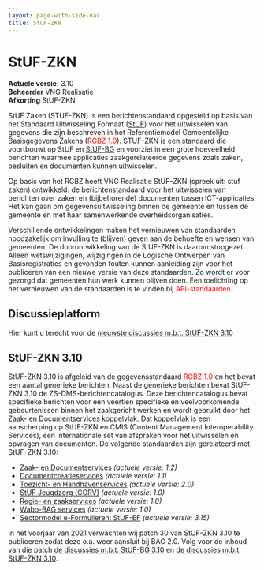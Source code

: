 ```yaml
---
layout: page-with-side-nav
title: StUF-ZKN
---
```

# StUF-ZKN

**Actuele versie:** 3.10  
**Beheerder**  VNG Realisatie<br/>
**Afkorting**  StUF-ZKN

StUF Zaken (STUF-ZKN) is een berichtenstandaard opgesteld op basis van
het Standaard Uitwisseling Formaat ([StUF](https://vng-realisatie.github.io/StUF-onderlaag/)) voor het uitwisselen van
gegevens die zijn beschreven in het Referentiemodel Gemeentelijke
Basisgegevens Zakens (<span style="color:red">RGBZ 1.0</span>). STUF-ZKN is een
standaard die voortbouwt op StUF en [StUF-BG](https://vng-realisatie.github.io/StUF-BG/) en voorziet in een
grote hoeveelheid berichten waarmee applicaties zaakgerelateerde
gegevens zoals zaken, besluiten en documenten kunnen uitwisselen.

Op basis van het RGBZ heeft VNG Realisatie StUF-ZKN (spreek uit: stuf
zaken) ontwikkeld: de berichtenstandaard voor het uitwisselen van
berichten over zaken en (bijbehorende) documenten tussen
ICT-applicaties. Het kan gaan om gegevensuitwisseling binnen de gemeente
en tussen de gemeente en met haar samenwerkende overheidsorganisaties.

Verschillende ontwikkelingen maken het vernieuwen van standaarden noodzakelijk om invulling te (blijven) geven aan de behoefte en wensen van gemeenten. De doorontwikkeling van de StUF-ZKN is daarom stopgezet. Alleen wetswijzigingen, wijzigingen in de Logische Ontwerpen van Basisregistraties en gevonden fouten kunnen aanleiding zijn voor het publiceren van een nieuwe versie van deze standaarden. Zo wordt er voor gezorgd dat gemeenten hun werk kunnen blijven doen. Een toelichting op het vernieuwen van de standaarden is te vinden bij <span style="color:red">API-standaarden</span>.

## Discussieplatform

Hier kunt u terecht voor de [nieuwste discussies m.b.t. StUF-ZKN
3.10](https://github.com/VNG-Realisatie/StUF-Standaarden/labels/StUF-ZKN%203.10)

## StUF-ZKN 3.10

StUF-ZKN 3.10 is afgeleid van de gegevensstandaard <span style="color:red">RGBZ
1.0</span> en het bevat een aantal
generieke berichten. Naast de generieke berichten bevat StUF-ZKN 3.10 de
ZS-DMS-berichtencatalogus. Deze berichtencatalogus bevat specifieke
berichten voor een veertien specifieke en veelvoorkomende gebeurtenissen
binnen het zaakgericht werken en wordt gebruikt door het [Zaak- en
Documentservices](https://vng-realisatie.github.io/Zaak-en-Documentservices/) koppelvlak. Dat
koppelvlak is een aanscherping op StUF-ZKN en CMIS (Content Management
Interoperability Services), een internationale set van afspraken voor
het uitwisselen en opvragen van documenten. De volgende standaarden zijn
gerelateerd met StUF-ZKN 3.10:

- [Zaak- en Documentservices](https://vng-realisatie.github.io/Zaak-en-Documentservices/)
  *(actuele versie: 1.2)*
- [Documentcreatieservices](https://vng-realisatie.github.io/Documentcreatieservices/)
  *(actuele versie: 1.1)*
- [Toezicht- en Handhavenservices](https://vng-realisatie.github.io/Toezicht-en-Handhavenservices/)
  *(actuele versie: 2.0)*
- [StUF Jeugdzorg (CORV)](https://vng-realisatie.github.io/StUF-Jeugdzorg/)
  *(actuele versie: 1.0)*
- [Regie- en zaakservices](https://vng-realisatie.github.io/Regie-en-zaakservices/) *(actuele
  versie: 1.0)*
- [Wabo-BAG services](https://vng-realisatie.github.io/Wabo-BAG-Services/) *(actuele versie:
  1.0)*
- [Sectormodel e-Formulieren: StUF-EF](https://vng-realisatie.github.io/StUF-EF/) *(actuele
  versie: 3.15)*

In het voorjaar van 2021 verwachten wij patch 30 van StUF-ZKN 3.10 te
publiceren zodat deze o.a. weer aansluit bij BAG 2.0. Volg voor de
inhoud van die patch [de discussies m.b.t. StUF-BG
3.10](https://github.com/VNG-Realisatie/StUF-Standaarden/labels/StUF-BG%203.10)
en [de discussies m.b.t. StUF-ZKN
3.10](https://github.com/VNG-Realisatie/StUF-Standaarden/labels/StUF-ZKN%203.10).